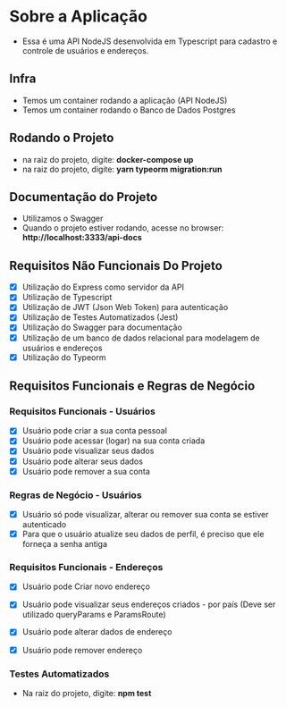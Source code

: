 # Sobre a Aplicação
- Essa é uma API NodeJS desenvolvida em Typescript para cadastro e controle de usuários e endereços.  

## Infra
- Temos um container rodando a aplicação (API NodeJS)
- Temos um container rodando o Banco de Dados Postgres

## Rodando o Projeto
- na raiz do projeto, digite: **docker-compose up**
- na raiz do projeto, digite: **yarn typeorm migration:run**

## Documentação do Projeto
- Utilizamos o Swagger 
- Quando o projeto estiver rodando, acesse no browser: **http://localhost:3333/api-docs** 

## Requisitos Não Funcionais Do Projeto
- [x] Utilização do Express como servidor da API
- [x] Utilização de Typescript
- [x] Utilização de JWT (Json Web Token) para autenticação
- [x] Utilização de Testes Automatizados (Jest)
- [x] Utilização do Swagger para documentação
- [x] Utilização de um banco de dados relacional para modelagem de usuários e endereços
- [x] Utilização do Typeorm

## Requisitos Funcionais e Regras de Negócio

### Requisitos Funcionais - Usuários
- [x] Usuário pode criar a sua conta pessoal
- [x] Usuário pode acessar (logar) na sua conta criada
- [x] Usuário pode visualizar seus dados
- [x] Usuário pode alterar seus dados
- [x] Usuário pode remover a sua conta

### Regras de Negócio - Usuários
- [x] Usuário só pode visualizar, alterar ou remover sua conta se estiver autenticado
- [x] Para que o usuário atualize seu dados de perfil, é preciso que ele forneça a senha antiga

### Requisitos Funcionais - Endereços
- [x] Usuário pode Criar novo endereço
- [x] Usuário pode visualizar seus endereços criados - por país (Deve ser utilizado queryParams e ParamsRoute)
- [x] Usuário pode alterar dados de endereço
- [x] Usuário pode remover endereço 


### Testes Automatizados
- Na raiz do projeto, digite: **npm test**

